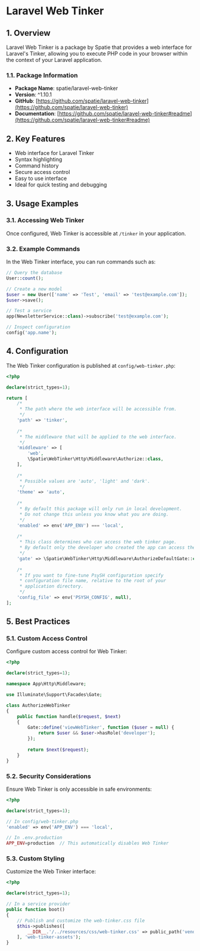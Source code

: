 # Laravel Web Tinker

## 1. Overview

Laravel Web Tinker is a package by Spatie that provides a web interface for Laravel's Tinker, allowing you to execute PHP code in your browser within the context of your Laravel application.

### 1.1. Package Information

- **Package Name**: spatie/laravel-web-tinker
- **Version**: ^1.10.1
- **GitHub**: [https://github.com/spatie/laravel-web-tinker](https://github.com/spatie/laravel-web-tinker)
- **Documentation**: [https://github.com/spatie/laravel-web-tinker#readme](https://github.com/spatie/laravel-web-tinker#readme)

## 2. Key Features

- Web interface for Laravel Tinker
- Syntax highlighting
- Command history
- Secure access control
- Easy to use interface
- Ideal for quick testing and debugging

## 3. Usage Examples

### 3.1. Accessing Web Tinker

Once configured, Web Tinker is accessible at `/tinker` in your application.

### 3.2. Example Commands

In the Web Tinker interface, you can run commands such as:

```php
// Query the database
User::count();

// Create a new model
$user = new User(['name' => 'Test', 'email' => 'test@example.com']);
$user->save();

// Test a service
app(NewsletterService::class)->subscribe('test@example.com');

// Inspect configuration
config('app.name');
```

## 4. Configuration

The Web Tinker configuration is published at `config/web-tinker.php`:

```php
<?php

declare(strict_types=1);

return [
    /*
     * The path where the web interface will be accessible from.
     */
    'path' => 'tinker',
    
    /*
     * The middleware that will be applied to the web interface.
     */
    'middleware' => [
        'web',
        \Spatie\WebTinker\Http\Middleware\Authorize::class,
    ],
    
    /*
     * Possible values are 'auto', 'light' and 'dark'.
     */
    'theme' => 'auto',
    
    /*
     * By default this package will only run in local development.
     * Do not change this unless you know what you are doing.
     */
    'enabled' => env('APP_ENV') === 'local',
    
    /*
     * This class determines who can access the web tinker page.
     * By default only the developer who created the app can access the page.
     */
    'gate' => \Spatie\WebTinker\Http\Middleware\AuthorizeDefaultGate::class,
    
    /*
     * If you want to fine-tune PsySH configuration specify
     * configuration file name, relative to the root of your
     * application directory.
     */
    'config_file' => env('PSYSH_CONFIG', null),
];
```

## 5. Best Practices

### 5.1. Custom Access Control

Configure custom access control for Web Tinker:

```php
<?php

declare(strict_types=1);

namespace App\Http\Middleware;

use Illuminate\Support\Facades\Gate;

class AuthorizeWebTinker
{
    public function handle($request, $next)
    {
        Gate::define('viewWebTinker', function ($user = null) {
            return $user && $user->hasRole('developer');
        });
        
        return $next($request);
    }
}
```

### 5.2. Security Considerations

Ensure Web Tinker is only accessible in safe environments:

```php
<?php

declare(strict_types=1);

// In config/web-tinker.php
'enabled' => env('APP_ENV') === 'local',

// In .env.production
APP_ENV=production  // This automatically disables Web Tinker
```

### 5.3. Custom Styling

Customize the Web Tinker interface:

```php
<?php

declare(strict_types=1);

// In a service provider
public function boot()
{
    // Publish and customize the web-tinker.css file
    $this->publishes([
        __DIR__.'/../resources/css/web-tinker.css' => public_path('vendor/web-tinker/web-tinker.css'),
    ], 'web-tinker-assets');
}
```
